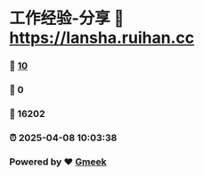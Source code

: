 # 工作经验-分享 :link: https://lansha.ruihan.cc 
### :page_facing_up: [10](https://lansha.ruihan.cc/tag.html) 
### :speech_balloon: 0 
### :hibiscus: 16202 
### :alarm_clock: 2025-04-08 10:03:38 
### Powered by :heart: [Gmeek](https://github.com/Meekdai/Gmeek)
